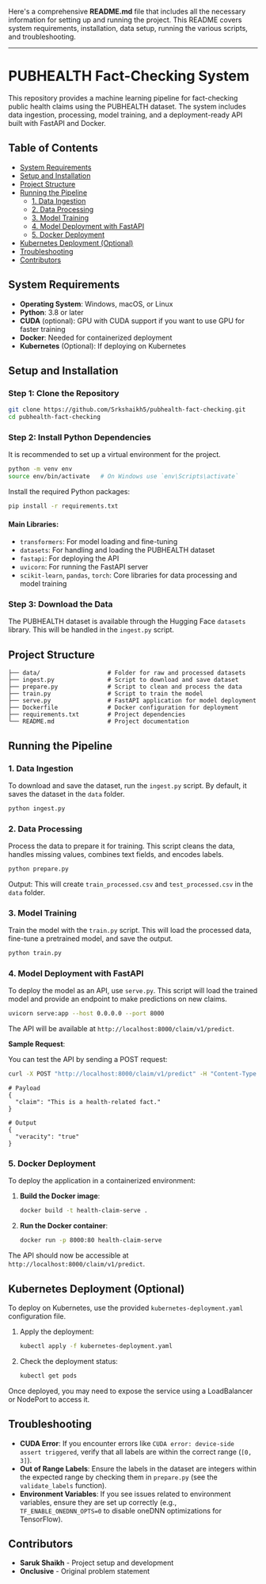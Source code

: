 Here's a comprehensive **README.md** file that includes all the necessary information for setting up and running the project. This README covers system requirements, installation, data setup, running the various scripts, and troubleshooting.

---

# PUBHEALTH Fact-Checking System

This repository provides a machine learning pipeline for fact-checking public health claims using the PUBHEALTH dataset. The system includes data ingestion, processing, model training, and a deployment-ready API built with FastAPI and Docker.

## Table of Contents

- [System Requirements](#system-requirements)
- [Setup and Installation](#setup-and-installation)
- [Project Structure](#project-structure)
- [Running the Pipeline](#running-the-pipeline)
  - [1. Data Ingestion](#1-data-ingestion)
  - [2. Data Processing](#2-data-processing)
  - [3. Model Training](#3-model-training)
  - [4. Model Deployment with FastAPI](#4-model-deployment-with-fastapi)
  - [5. Docker Deployment](#5-docker-deployment)
- [Kubernetes Deployment (Optional)](#kubernetes-deployment-optional)
- [Troubleshooting](#troubleshooting)
- [Contributors](#contributors)

## System Requirements

- **Operating System**: Windows, macOS, or Linux
- **Python**: 3.8 or later
- **CUDA** (optional): GPU with CUDA support if you want to use GPU for faster training
- **Docker**: Needed for containerized deployment
- **Kubernetes** (Optional): If deploying on Kubernetes

## Setup and Installation

### Step 1: Clone the Repository

```bash
git clone https://github.com/Srkshaikh5/pubhealth-fact-checking.git
cd pubhealth-fact-checking
```

### Step 2: Install Python Dependencies

It is recommended to set up a virtual environment for the project.

```bash
python -m venv env
source env/bin/activate   # On Windows use `env\Scripts\activate`
```

Install the required Python packages:

```bash
pip install -r requirements.txt
```

#### Main Libraries:

- `transformers`: For model loading and fine-tuning
- `datasets`: For handling and loading the PUBHEALTH dataset
- `fastapi`: For deploying the API
- `uvicorn`: For running the FastAPI server
- `scikit-learn`, `pandas`, `torch`: Core libraries for data processing and model training

### Step 3: Download the Data

The PUBHEALTH dataset is available through the Hugging Face `datasets` library. This will be handled in the `ingest.py` script.

## Project Structure

```
├── data/                   # Folder for raw and processed datasets
├── ingest.py               # Script to download and save dataset
├── prepare.py              # Script to clean and process the data
├── train.py                # Script to train the model
├── serve.py                # FastAPI application for model deployment
├── Dockerfile              # Docker configuration for deployment
├── requirements.txt        # Project dependencies
└── README.md               # Project documentation
```

## Running the Pipeline

### 1. Data Ingestion

To download and save the dataset, run the `ingest.py` script. By default, it saves the dataset in the `data` folder.

```bash
python ingest.py
```

### 2. Data Processing

Process the data to prepare it for training. This script cleans the data, handles missing values, combines text fields, and encodes labels.

```bash
python prepare.py
```

Output: This will create `train_processed.csv` and `test_processed.csv` in the `data` folder.

### 3. Model Training

Train the model with the `train.py` script. This will load the processed data, fine-tune a pretrained model, and save the output.

```bash
python train.py
```

### 4. Model Deployment with FastAPI

To deploy the model as an API, use `serve.py`. This script will load the trained model and provide an endpoint to make predictions on new claims.

```bash
uvicorn serve:app --host 0.0.0.0 --port 8000
```

The API will be available at `http://localhost:8000/claim/v1/predict`.

**Sample Request**:

You can test the API by sending a POST request:

```bash
curl -X POST "http://localhost:8000/claim/v1/predict" -H "Content-Type: application/json" -d '{"claim": "This is a health claim to check."}'
```
```
# Payload
{
  "claim": "This is a health-related fact."
}

# Output
{
  "veracity": "true"
}
```
### 5. Docker Deployment

To deploy the application in a containerized environment:

1. **Build the Docker image**:

   ```bash
   docker build -t health-claim-serve .
   ```

2. **Run the Docker container**:

   ```bash
   docker run -p 8000:80 health-claim-serve
   ```

The API should now be accessible at `http://localhost:8000/claim/v1/predict`.

## Kubernetes Deployment (Optional)

To deploy on Kubernetes, use the provided `kubernetes-deployment.yaml` configuration file.

1. Apply the deployment:

   ```bash
   kubectl apply -f kubernetes-deployment.yaml
   ```

2. Check the deployment status:

   ```bash
   kubectl get pods
   ```

Once deployed, you may need to expose the service using a LoadBalancer or NodePort to access it.

## Troubleshooting

- **CUDA Error**: If you encounter errors like `CUDA error: device-side assert triggered`, verify that all labels are within the correct range (`[0, 3]`).
- **Out of Range Labels**: Ensure the labels in the dataset are integers within the expected range by checking them in `prepare.py` (see the `validate_labels` function).
- **Environment Variables**: If you see issues related to environment variables, ensure they are set up correctly (e.g., `TF_ENABLE_ONEDNN_OPTS=0` to disable oneDNN optimizations for TensorFlow).

## Contributors

- **Saruk Shaikh** - Project setup and development
- **Onclusive** - Original problem statement